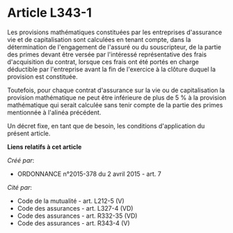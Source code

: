 # Article L343-1

Les provisions mathématiques constituées par les entreprises d'assurance vie et de capitalisation sont calculées en tenant
compte, dans la détermination de l'engagement de l'assuré ou du souscripteur, de la partie des primes devant être versée par
l'intéressé représentative des frais d'acquisition du contrat, lorsque ces frais ont été portés en charge déductible par
l'entreprise avant la fin de l'exercice à la clôture duquel la provision est constituée.

Toutefois, pour chaque contrat d'assurance sur la vie ou de capitalisation la provision mathématique ne peut être inférieure
de plus de 5 % à la provision mathématique qui serait calculée sans tenir compte de la partie des primes mentionnée à
l'alinéa précédent.

Un décret fixe, en tant que de besoin, les conditions d'application du présent article.

**Liens relatifs à cet article**

_Créé par_:

  - ORDONNANCE n°2015-378 du 2 avril 2015 - art. 7

_Cité par_:

  - Code de la mutualité - art. L212-5 (V)
  - Code des assurances - art. L327-4 (VD)
  - Code des assurances - art. R332-35 (VD)
  - Code des assurances - art. R343-4 (V)
